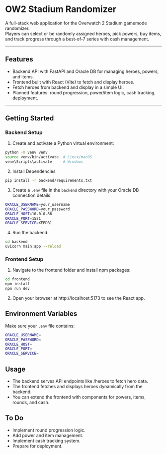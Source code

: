 # OW2 Stadium Randomizer

A full-stack web application for the Overwatch 2 Stadium gamemode randomizer.  
Players can select or be randomly assigned heroes, pick powers, buy items, and track progress through a best-of-7 series with cash management.

---


## Features

- Backend API with FastAPI and Oracle DB for managing heroes, powers, and items.
- Frontend built with React (Vite) to fetch and display heroes.
- Fetch heroes from backend and display in a simple UI.
- Planned features: round progression, power/item logic, cash tracking, deployment.

---

## Getting Started

### Backend Setup

1. Create and activate a Python virtual environment:

```bash
python -m venv venv
source venv/bin/activate  # Linux/macOS
venv\Scripts\activate     # Windows
```
2. Install Dependencies

```bash
pip install -r backend/requirements.txt
```

3. Create a `.env` file in the `backend` directory with your Oracle DB connection details:

```bash
ORACLE_USERNAME=your_username
ORACLE_PASSWORD=your_password
ORACLE_HOST=10.0.0.86
ORACLE_PORT=1521
ORACLE_SERVICE=XEPDB1
```
4. Run the backend:

```bash
cd backend
uvicorn main:app --reload
```
### Frontend Setup

1. Navigate to the frontend folder and install npm packages:

```bash
cd frontend
npm install
npm run dev
```

2. Open your browser at http://localhost:5173 to see the React app.

## Environment Variables

Make sure your `.env` file contains:

```bash
ORACLE_USERNAME=
ORACLE_PASSWORD=
ORACLE_HOST=
ORACLE_PORT=
ORACLE_SERVICE=
```
## Usage
- The backend serves API endpoints like /heroes to fetch hero data.
- The frontend fetches and displays heroes dynamically from the backend.
- You can extend the frontend with components for powers, items, rounds, and cash.

## To Do
- Implement round progression logic.
- Add power and item management.
- Implement cash tracking system.
- Prepare for deployment.